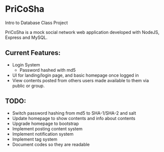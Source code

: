 # PriCoSha
Intro to Database Class Project

PriCoSha is a mock social network web application developed with NodeJS, Express and MySQL.

## Current Features:
- Login System
  - Password hashed with md5
- UI for landing/login page, and basic homepage once logged in
- View contents posted from others users made available to them via public or group.

## TODO:
- Switch password hashing from md5 to SHA-1/SHA-2 and salt
- Update homepage to show contents and info about contents
- Upgrade homepage to bootstrap
- Implement posting content system
- Implement notification system
- Implement tag system
- Document codes so they are readable
